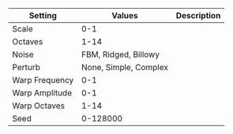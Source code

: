 |Setting|Values|Description|
|-------|------|-----------|
|Scale|0-1||
|Octaves|1-14||
|Noise|FBM, Ridged, Billowy||
|Perturb|None, Simple, Complex||
|Warp Frequency|0-1||
|Warp Amplitude|0-1||
|Warp Octaves|1-14||
|Seed|0-128000||
